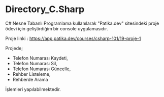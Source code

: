 # Directory_C.Sharp
C# Nesne Tabanlı Programlama kullanılarak "Patika.dev" sitesindeki proje ödevi için geliştirdiğim bir console uygulamasıdır.

Proje linki : https://app.patika.dev/courses/csharp-101/19-proje-1

Projede;
- Telefon Numarası Kaydeti,
- Telefon Numarası Sil,
- Telefon Numarası Güncelle,
- Rehber Listeleme,
- Rehberde Arama

İşlemleri yapılabilmektedir.

